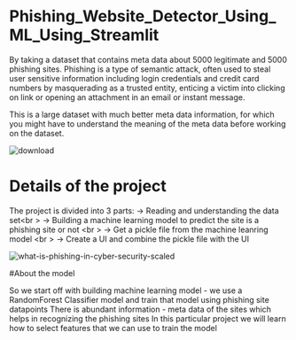 # Phishing_Website_Detector_Using_ML_Using_Streamlit

By taking a dataset that contains meta data about 5000 legitimate and 5000 phishing sites. 
Phishing is a type of semantic attack, often used to steal user sensitive information including login credentials and credit card numbers by masquerading as a trusted entity, enticing a victim into clicking on link or opening an attachment in an email or instant message.

This is a large dataset with much better meta data information, for which you might have to understand the meaning of the meta data before working on the dataset.

![download](https://user-images.githubusercontent.com/82018631/212736363-f449ee2e-7e69-4e42-8958-00ffba5f4625.png)

# Details of the project

The project is divided into 3 parts:
-> Reading and understanding the data set<br \>
-> Building a machine learning model to predict the site is a phishing site or not <br \>
-> Get a pickle file from the machine leanring model <br \>
-> Create a UI and combine the pickle file with the UI


![what-is-phishing-in-cyber-security-scaled](https://user-images.githubusercontent.com/82018631/212736607-19dcc903-8e41-44fc-8003-eca7e1dc3b24.jpg)



#About the model

So we start off with building machine learning model - we use a RandomForest Classifier model and train that model using phishing site datapoints There is abundant information - meta data of the sites which helps in recognizing the phishing sites In this particular project we will learn how to select features that we can use to train the model

